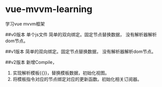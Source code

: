 # vue-mvvm-learning
学习vue mvvm框架

##v0版本 单个js文件
简单的双向绑定。固定节点替换数据， 没有解析器解析dom节点。

##v1版本
简单的双向绑定。固定节点替换数据， 没有解析器解析dom节点。

##v2版本 新增Compile，
1. 实现解析模板{{}}，替换模板数据，初始化视图。
2. 将模板指令对应的节点绑定对应的更新函数。初始化相关订阅器。

